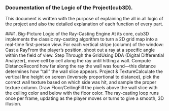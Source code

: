 ### Documentation of the Logic of the Project(cub3D).

This document is written with the purpose of explaining the all in all logic of the project and also the detailed explanation of each function of every part.


###1. Big-Picture Logic of the Ray-Casting Engine
   At its core, cub3D implements the classic ray-casting algorithm to turn a 2D grid map into a real-time first-person view. For each vertical stripe (column) of the window:
Cast a RayFrom the player’s position, shoot out a ray at a specific angle within the field of view.
Step Through the GridUsing DDA (Digital Differential Analyzer), move cell by cell along the ray until hitting a wall.
Compute DistanceRecord how far along the ray the wall was found—this distance determines how “tall” the wall slice appears.
Project & TextureCalculate the vertical line height on screen (inversely proportional to distance), pick the correct wall texture based on which side was hit, and sample the proper texture column.
Draw Floor/CeilingFill the pixels above the wall slice with the ceiling color and below with the floor color.
The ray-casting loop runs once per frame, updating as the player moves or turns to give a smooth, 3D illusion.
